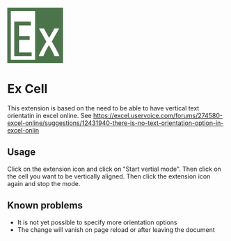 ![Ex Cell logo](img/128.png) 
# Ex Cell
This extension is based on the need to be able to have vertical text orientatin in excel online. See
https://excel.uservoice.com/forums/274580-excel-online/suggestions/12431940-there-is-no-text-orientation-option-in-excel-onlin

## Usage
Click on the extension icon and click on "Start vertial mode". Then click on the cell you want to be vertically aligned.
Then click the extension icon again and stop the mode.

## Known problems
- It is not yet possible to specify more orientation options
- The change will vanish on page reload or after leaving the document
